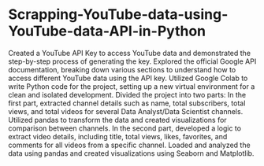 # Scrapping-YouTube-data-using-YouTube-data-API-in-Python

Created a YouTube API Key to access YouTube data and demonstrated the step-by-step process of generating the key.
Explored the official Google API documentation, breaking down various sections to understand how to access different YouTube data using the API key.
Utilized Google Colab to write Python code for the project, setting up a new virtual environment for a clean and isolated development.
Divided the project into two parts:
In the first part, extracted channel details such as name, total subscribers, total views, and total videos for several Data Analyst/Data Scientist channels. Utilized pandas to transform the data and created visualizations for comparison between channels.
In the second part, developed a logic to extract video details, including title, total views, likes, favorites, and comments for all videos from a specific channel. Loaded and analyzed the data using pandas and created visualizations using Seaborn and Matplotlib.
